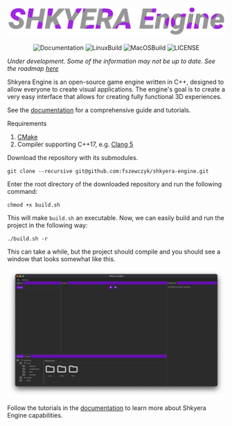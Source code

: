 ![Shkyera Engine](docs/img/title_img.png)

<div align="center">
 
<div>
  
![Documentation](https://github.com/fszewczyk/shkyera-engine/actions/workflows/doxygen.yml/badge.svg) 
![LinuxBuild](https://github.com/fszewczyk/shkyera-engine/actions/workflows/linux.yml/badge.svg) 
![MacOSBuild](https://github.com/fszewczyk/shkyera-engine/actions/workflows/macos.yml/badge.svg) 
![LICENSE](https://img.shields.io/badge/license-Beerware-yellow)
  
</div>

</div>

_Under development. Some of the information may not be up to date. See the roadmap [here](https://trello.com/b/mVROG8st/shkyera-engine)_

Shkyera Engine is an open-source game engine written in C++, designed to allow everyone to create visual applications. The engine's goal is to create a very easy interface that allows for creating fully functional 3D experiences.

See the [documentation](https://fszewczyk.github.io/shkyera-engine) for a comprehensive guide and tutorials.

Requirements

1. [CMake](https://cmake.org/)
2. Compiler supporting C++17, e.g. [Clang 5](https://releases.llvm.org/download.html)

Download the repository with its submodules.

```
git clone --recursive git@github.com:fszewczyk/shkyera-engine.git
```

Enter the root directory of the downloaded repository and run the following command:

```
chmod +x build.sh
```

This will make `build.sh` an executable. Now, we can easily build and run the project in the following way:

```
./build.sh -r
```

This can take a while, but the project should compile and you should see a window that looks somewhat like this.

![Default Window](docs/img/empty_window.png)

Follow the tutorials in the [documentation](https://fszewczyk.github.io/shkyera-engine/md_docs_tutorials_get_started.html) to learn more about Shkyera Engine capabilities.
